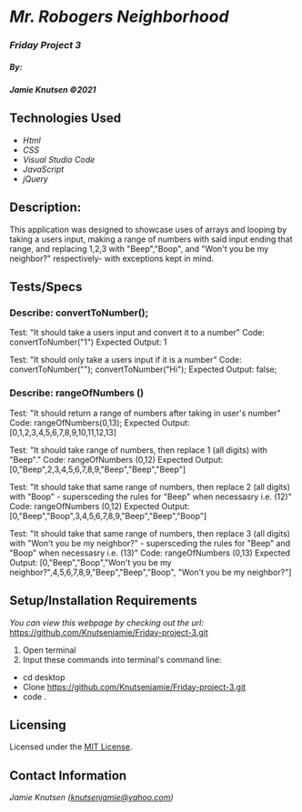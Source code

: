 # _Mr. Robogers Neighborhood_


### _Friday Project 3_

##### By:
#####  _**Jamie Knutsen**_ _©2021_


## Technologies Used

* _Html_
* _CSS_
* _Visual Studio Code_
* _JavaScript_
* _jQuery_

## Description: 
This application was designed to showcase uses of arrays and looping by taking a users input, making a range of numbers with said input ending that range, and replacing 1,2,3 with "Beep","Boop", and "Won't you be my neighbor?" respectively- with exceptions kept in mind.

## Tests/Specs

### Describe: convertToNumber();
Test: "It should take a users input and convert it to a number" 
Code: convertToNumber("1")
Expected Output: 1

Test: "It should only take a users input if it is a number"
Code: convertToNumber("");
convertToNumber("Hi");
Expected Output: false;

### Describe: rangeOfNumbers ()
Test: "It should return a range of numbers after taking in user's number"
Code: rangeOfNumbers(0,13);
Expected Output: [0,1,2,3,4,5,6,7,8,9,10,11,12,13]

Test: "It should take range of numbers, then replace 1 (all digits) with "Beep"."
Code: rangeOfNumbers (0,12)
Expected Output: [0,"Beep",2,3,4,5,6,7,8,9,"Beep","Beep","Beep"]

Test: "It should take that same range of numbers, then replace 2 (all digits) with "Boop" - supersceding the rules for "Beep" when necessasry i.e. (12)"
Code: rangeOfNumbers (0,12)
Expected Output: [0,"Beep","Boop",3,4,5,6,7,8,9,"Beep","Beep","Boop"]

Test: "It should take that same range of numbers, then replace 3 (all digits) with "Won't you be my neighbor?" - supersceding the rules for "Beep" and "Boop" when necessasry i.e. (13)"
Code: rangeOfNumbers (0,13)
Expected Output: [0,"Beep","Boop","Won't you be my neighbor?",4,5,6,7,8,9,"Beep","Beep","Boop", "Won't you be my neighbor?"]


## Setup/Installation Requirements
_You can view this webpage by checking out the url:_
https://github.com/Knutsenjamie/Friday-project-3.git
1. Open terminal
2. Input these commands into terminal's command line:

* cd desktop
* Clone https://github.com/Knutsenjamie/Friday-project-3.git
* code .

## Licensing

Licensed under the [MIT License](license).

## Contact Information

_Jamie Knutsen (knutsenjamie@yahoo.com)_